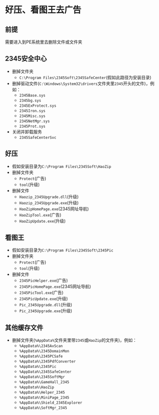 # 好压、看图王去广告

## 前提

需要进入到PE系统里去删除文件或文件夹

## 2345安全中心

- 删掉文件夹
  - `C:\Program Files\2345Soft\2345SafeCenter`(假如此路径为安装目录)
- 删掉驱动文件(`C:\Windows\System32\drivers`文件夹里`2345`开头的文件)，例如：
  - `2345Base.sys`
  - `2345bg.sys`
  - `2345ExProtect.sys`
  - `2345Iron.sys`
  - `2345Misc.sys`
  - `2345NetMgr.sys`
  - `2345Prot.sys`
- 关闭并卸载服务
  - `2345SafeCenterSvc`

## 好压

- 假如安装目录为`C:\Program Files\2345Soft\HaoZip`
- 删掉文件夹
  - `Protect`(广告)
  - `tool`(升级)
- 删掉文件
  - `Haozip_2345Upgrade.dll`(升级)
  - `Haozip_2345Upgrade.exe`(升级)
  - `HaoZipHomePage.exe`(2345网址导航)
  - `HaoZipTool.exe`(广告)
  - `HaoZipUpdate.exe`(升级)

## 看图王

- 假如安装目录为`C:\Program Files\2345Soft\2345Pic`
- 删掉文件夹
  - `Protect`(广告)
  - `tool`(升级)
- 删掉文件
  - `2345PicHelper.exe`(广告)
  - `2345PicHomePage.exe`(2345网址导航)
  - `2345PicTool.exe`(广告)
  - `2345PicUpdate.exe`(升级)
  - `Pic_2345Upgrade.dll`(升级)
  - `Pic_2345Upgrade.exe`(升级)

## 其他缓存文件

- 删掉文件夹(`%AppData%`文件夹里带`2345`或`HaoZip`的文件夹)，例如：
  - `%AppData%\2345AvScan`
  - `%AppData%\2345DomainMon`
  - `%AppData%\2345PCSafe`
  - `%AppData%\2345PdfConverter`
  - `%AppData%\2345Pic`
  - `%AppData%\2345SafeCenter`
  - `%AppData%\2345SoftMgr`
  - `%AppData%\GameHall_2345`
  - `%AppData%\HaoZip`
  - `%AppData%\Helper_2345`
  - `%AppData%\MiniPage_2345`
  - `%AppData%\Shield_2345Explorer`
  - `%AppData%\SoftMgr_2345`
